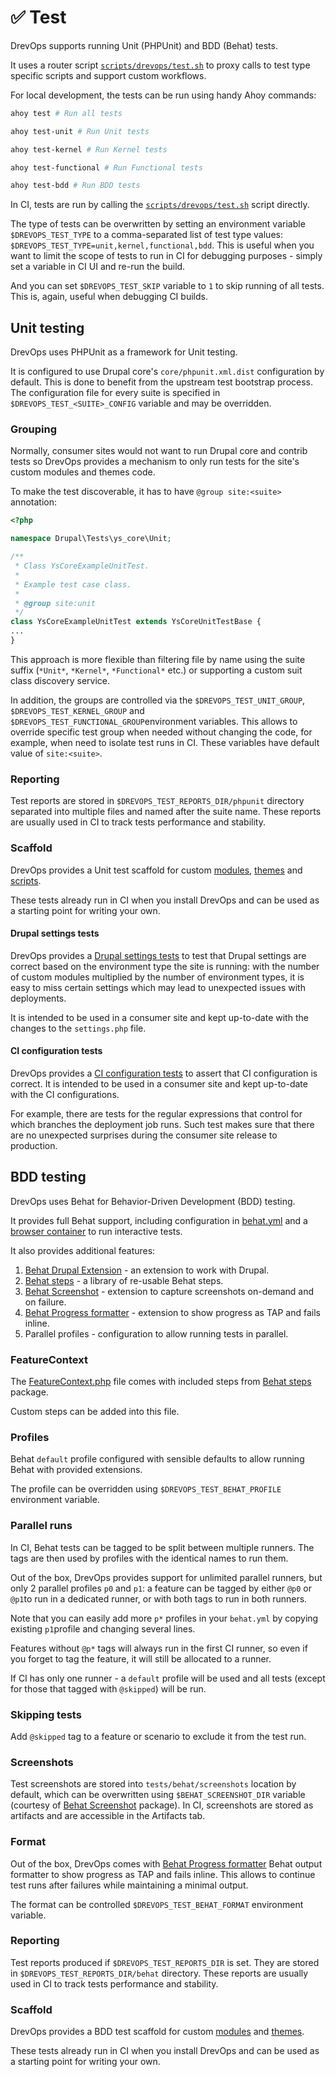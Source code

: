 # ✅ Test

DrevOps supports running Unit (PHPUnit) and BDD (Behat) tests.

It uses a router script [`scripts/drevops/test.sh`](../../../../scripts/drevops/test.sh)
to proxy calls to test type specific scripts and support custom workflows.

For local development, the tests can be run using handy Ahoy commands:

```bash
ahoy test # Run all tests

ahoy test-unit # Run Unit tests

ahoy test-kernel # Run Kernel tests

ahoy test-functional # Run Functional tests

ahoy test-bdd # Run BDD tests
```

In CI, tests are run by calling the [`scripts/drevops/test.sh`](../../../../scripts/drevops/test.sh)
script directly.

The type of tests can be overwritten by setting an environment variable
`$DREVOPS_TEST_TYPE` to a comma-separated list of test type
values: `$DREVOPS_TEST_TYPE=unit,kernel,functional,bdd`. This is useful when you
want to limit the scope of tests to run in CI for debugging purposes - simply
set a variable in CI UI and re-run the build.

And you can set `$DREVOPS_TEST_SKIP` variable to `1` to skip running of all
tests. This is, again, useful when debugging CI builds.

## Unit testing

DrevOps uses PHPUnit as a framework for Unit testing.

It is configured to use Drupal core's `core/phpunit.xml.dist` configuration by
default. This is done to benefit from the upstream test bootstrap process. The
configuration file for every suite is specified in `$DREVOPS_TEST_<SUITE>_CONFIG`
variable and may be overridden.

### Grouping

Normally, consumer sites would not want to run Drupal core and contrib tests so
DrevOps provides a mechanism to only run tests for the site's custom
modules and themes code.

To make the test discoverable, it has to have `@group site:<suite>`
annotation:

```php
<?php

namespace Drupal\Tests\ys_core\Unit;

/**
 * Class YsCoreExampleUnitTest.
 *
 * Example test case class.
 *
 * @group site:unit
 */
class YsCoreExampleUnitTest extends YsCoreUnitTestBase {
...
}
```

This approach is more flexible than filtering file by name using the suite
suffix (`*Unit*`, `*Kernel*`, `*Functional*` etc.) or supporting a custom
suit class discovery service.

In addition, the groups are controlled via the `$DREVOPS_TEST_UNIT_GROUP`,
`$DREVOPS_TEST_KERNEL_GROUP` and `$DREVOPS_TEST_FUNCTIONAL_GROUP`environment
variables. This allows to override specific test group when needed without
changing the code, for example, when need to isolate test runs in CI.
These variables have default value of `site:<suite>`.

### Reporting

Test reports are stored in `$DREVOPS_TEST_REPORTS_DIR/phpunit` directory
separated into multiple files and named after the suite name.
These reports are usually used in CI to track tests performance and stability.

### Scaffold

DrevOps provides a Unit test scaffold for custom [modules](../../../../web/modules/custom/ys_core/tests/src),
[themes](../../../../web/themes/custom/your_site_theme/tests/src) and
[scripts](../../../../tests/phpunit).

These tests already run in CI when you install DrevOps and can be used as a
starting point for writing your own.

#### Drupal settings tests

DrevOps provides a [Drupal settings tests](../../../../tests/phpunit/DrupalSettingsTest.php)
to test that Drupal settings are correct based on the environment type the site
is running: with the number of custom modules multiplied by the number of
environment types, it is easy to miss certain settings which may lead to
unexpected issues with deployments.

It is intended to be used in a consumer site and kept up-to-date with the
changes to the `settings.php` file.

#### CI configuration tests

DrevOps provides a [CI configuration tests](../../../../tests/phpunit/CircleCiConfigTest.php)
to assert that CI configuration is correct. It is intended to be used in a consumer
site and kept up-to-date with the CI configurations.

For example, there are tests for the regular expressions that control for which
branches the deployment job runs. Such test makes sure that there are no
unexpected surprises during the consumer site release to production.

## BDD testing

DrevOps uses Behat for Behavior-Driven Development (BDD) testing.

It provides full Behat support, including configuration in [behat.yml](../../../../behat.yml)
and a [browser container](../../../../docker-compose.yml) to run interactive tests.

It also provides additional features:

1. [Behat Drupal Extension](https://github.com/drupalprojects/drupalextension) - an extension to work with Drupal.
2. [Behat steps](https://github.com/drevops/behat-steps) - a library of re-usable Behat steps.
2. [Behat Screenshot](https://github.com/drevops/behat-screenshot) - extension to capture screenshots on-demand and on failure.
3. [Behat Progress formatter](https://github.com/drevops/behat-format-progress-fail) - extension to show progress as TAP and fails inline.
4. Parallel profiles - configuration to allow running tests in parallel.

### FeatureContext

The [FeatureContext.php](../../../../tests/behat/bootstrap/FeatureContext.php) file comes with
included steps from [Behat steps](https://github.com/drevops/behat-steps) package.

Custom steps can be added into this file.

### Profiles

Behat `default` profile configured with sensible defaults to allow running Behat
with provided extensions.

The profile can be overridden using `$DREVOPS_TEST_BEHAT_PROFILE` environment
variable.

### Parallel runs

In CI, Behat tests can be tagged to be split between multiple runners. The tags
are then used by profiles with the identical names to run them.

Out of the box, DrevOps provides support for unlimited parallel runners, but
only 2 parallel profiles `p0` and `p1`: a feature can be tagged by either `@p0`
or `@p1`to run in a dedicated runner, or with both tags to run in both runners.

Note that you can easily add more `p*` profiles in your `behat.yml` by copying
existing `p1`profile and changing several lines.

Features without `@p*` tags will always run in the first CI runner, so even
if you forget to tag the feature, it will still be allocated to a runner.

If CI has only one runner - a `default` profile will be used and all tests
(except for those that tagged with `@skipped`) will be run.

### Skipping tests

Add `@skipped` tag to a feature or scenario to exclude it from the test run.

### Screenshots

Test screenshots are stored into `tests/behat/screenshots` location by default,
which can be overwritten using `$BEHAT_SCREENSHOT_DIR` variable (courtesy of
[Behat Screenshot](https://github.com/drevops/behat-screenshot) package). In CI, screenshots are stored as artifacts
and are accessible in the Artifacts tab.

### Format

Out of the box, DrevOps comes with [Behat Progress formatter](https://github.com/drevops/behat-format-progress-fail)
Behat output formatter to show progress as TAP and fails inline. This allows to
continue test runs after failures while maintaining a minimal output.

The format can be controlled `$DREVOPS_TEST_BEHAT_FORMAT` environment variable.

### Reporting

Test reports produced if `$DREVOPS_TEST_REPORTS_DIR` is set. They are stored in
`$DREVOPS_TEST_REPORTS_DIR/behat` directory. These reports are usually used in
CI to track tests performance and stability.

### Scaffold

DrevOps provides a BDD test scaffold for custom [modules](../../../../web/modules/custom/ys_core/tests/src)
and [themes](../../../../web/themes/custom/your_site_theme/tests/src).

These tests already run in CI when you install DrevOps and can be used as a
starting point for writing your own.
